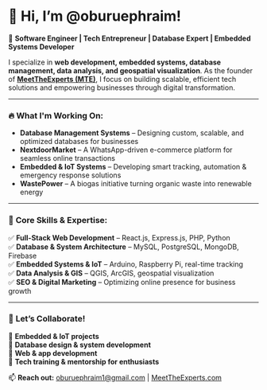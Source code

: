 # 👋 Hi, I’m @oburuephraim!  

🚀 **Software Engineer | Tech Entrepreneur | Database Expert | Embedded Systems Developer**  

I specialize in **web development, embedded systems, database management, data analysis, and geospatial visualization**. As the founder of **[MeetTheExperts (MTE)](https://www.meetthexperts.com)**, I focus on building scalable, efficient tech solutions and empowering businesses through digital transformation.  

---

### 🔥 **What I'm Working On:**  
- **Database Management Systems** – Designing custom, scalable, and optimized databases for businesses  
- **NextdoorMarket** – A WhatsApp-driven e-commerce platform for seamless online transactions  
- **Embedded & IoT Systems** – Developing smart tracking, automation & emergency response solutions  
- **WastePower** – A biogas initiative turning organic waste into renewable energy  

---

### 🎯 **Core Skills & Expertise:**  
✅ **Full-Stack Web Development** – React.js, Express.js, PHP, Python  
✅ **Database & System Architecture** – MySQL, PostgreSQL, MongoDB, Firebase  
✅ **Embedded Systems & IoT** – Arduino, Raspberry Pi, real-time tracking  
✅ **Data Analysis & GIS** – QGIS, ArcGIS, geospatial visualization  
✅ **SEO & Digital Marketing** – Optimizing online presence for business growth  

---

### 🤝 **Let’s Collaborate!**  
🔹 **Embedded & IoT projects**  
🔹 **Database design & system development**  
🔹 **Web & app development**  
🔹 **Tech training & mentorship for enthusiasts**  

📫 **Reach out:** oburuephraim1@gmail.com | [MeetTheExperts.com](https://www.meetthexperts.com)  

<!---
oburuephraim/oburuephraim is a ✨ special ✨ repository because its `README.md` (this file) appears on your GitHub profile.
You can click the Preview link to take a look at your changes.
--->
